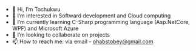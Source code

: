- 👋 Hi, I’m Tochukwu
- 👀 I’m interested in Softward development and Cloud computing
- 🌱 I’m currently learning C-Sharp programming language (Asp.NetCore, WPF) and Microsoft Azure
- 💞️ I’m looking to collaborate on projects
- 📫 How to reach me: via email - ohabstobey@gmail.com

<!---
Toch-vybe/Toch-vybe is a ✨ special ✨ repository because its `README.md` (this file) appears on your GitHub profile.
You can click the Preview link to take a look at your changes.
--->

